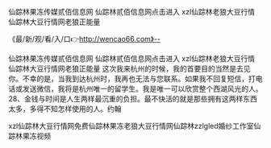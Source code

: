 仙踪林果冻传媒贰佰信息网
仙踪林贰佰信息网点击进入
xzl仙踪林老狼大豆行情
仙踪林大豆行情网老狼正能量


《最/新/观/看/入/口👉http://wencao66.com》--

仙踪林果冻传媒贰佰信息网
仙踪林贰佰信息网点击进入
xzl仙踪林老狼大豆行情
仙踪林大豆行情网老狼正能量
这次我来杭州的时候，我的首要目的当然是去见你。不幸的是，当我到达杭州时，我再也无法与您联系。如果我不回复短信，打电话或发送微信，我将是杭州唯一的留学生。我是唯一可以欣赏整个西湖风光的人。
	28、金钱与时间是人生两样最沉重的负担。最不快活的就是那些拥有这两样东西太多，多得不知怎样使用的人。约翰





xzl仙踪林大豆行情网免费仙踪林果冻老狼大豆行情网仙踪林zzlgled婚纱工作室仙踪林果冻视频
